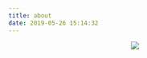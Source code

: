 ```yaml
---
title: about
date: 2019-05-26 15:14:32
---
```

<div style="width:100%;text-align: center;">
    <img src="https://media.giphy.com/media/t7h86NsTSCTpdgyx3q/giphy.gif"  />
</div>